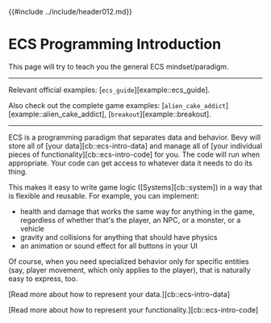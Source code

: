 {{#include ../include/header012.md}}

# ECS Programming Introduction

This page will try to teach you the general ECS mindset/paradigm.

---

Relevant official examples:
[`ecs_guide`][example::ecs_guide].

Also check out the complete game examples:
[`alien_cake_addict`][example::alien_cake_addict],
[`breakout`][example::breakout].

---

ECS is a programming paradigm that separates data and behavior. Bevy will store
all of [your data][cb::ecs-intro-data] and manage all of [your individual pieces
of functionality][cb::ecs-intro-code] for you. The code will run when
appropriate. Your code can get access to whatever data it needs to do its thing.

This makes it easy to write game logic ([Systems][cb::system]) in a way that
is flexible and reusable. For example, you can implement:

- health and damage that works the same way for anything in the game,
  regardless of whether that's the player, an NPC, or a monster, or a vehicle
- gravity and collisions for anything that should have physics
- an animation or sound effect for all buttons in your UI

Of course, when you need specialized behavior only for specific entities (say,
player movement, which only applies to the player), that is naturally easy to
express, too.

[Read more about how to represent your data.][cb::ecs-intro-data]

[Read more about how to represent your functionality.][cb::ecs-intro-code]
